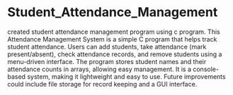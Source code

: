 # Student_Attendance_Management
created student attendance management program using c program.
This Attendance Management System is a simple C program that helps track student attendance. Users can add students, take attendance (mark present/absent), check attendance records, and remove students using a menu-driven interface. The program stores student names and their attendance counts in arrays, allowing easy management. It is a console-based system, making it lightweight and easy to use. Future improvements could include file storage for record keeping and a GUI interface.
